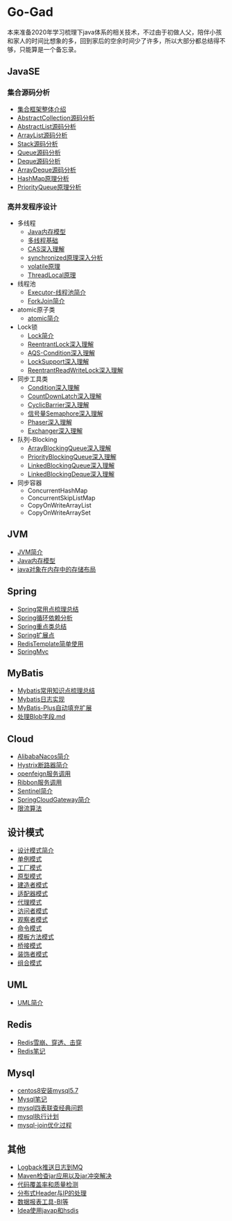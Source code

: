 # Go-Gad
本来准备2020年学习梳理下java体系的相关技术，不过由于初做人父，陪伴小孩和家人的时间比想象的多，回到家后的空余时间少了许多，所以大部分都总结得不够，只能算是一个备忘录。

## JavaSE

### 集合源码分析

- [集合框架整体介绍](notes/se/collection/集合框架整体介绍.md)
- [AbstractCollection源码分析](notes/se/collection/AbstractCollection源码分析.md)
- [AbstractList源码分析](notes/se/collection/AbstractList源码分析.md)
- [ArrayList源码分析](notes/se/collection/ArrayList源码分析.md)
- [Stack源码分析](notes/se/collection/Stack源码分析.md)
- [Queue源码分析](notes/se/collection/Queue源码分析.md)
- [Deque源码分析](notes/se/collection/Deque源码分析.md)
- [ArrayDeque源码分析](notes/se/collection/ArrayDeque源码分析.md)
- [HashMap原理分析](notes/se/collection/HashMap原理分析.md)
- [PriorityQueue原理分析](notes/se/collection/PriorityQueue原理分析.md)

### 高并发程序设计

+ 多线程
  + [Java内存模型](notes/se/thread/Java内存模型.md)
  + [多线程基础](notes/se/thread/Thread.md)
  + [CAS深入理解](notes/se/thread/CAS深入理解.md)
  + [synchronized原理深入分析](notes/se/thread/synchronized原理深入分析.md)
  + [volatile原理](notes/se/thread/Volatile.md)
  + [ThreadLocal原理](notes/se/thread/ThreadLocal.md)
+ 线程池
  + [Executor-线程池简介](notes/se/JUC/Executor/线程池简介.md)
  + [ForkJoin简介](notes/se/JUC/Executor/ForkJoin简介.md)
+ atomic原子类
  + [atomic简介](notes/se/JUC/atomic/atomic简介.md)
+ Lock锁
  + [Lock简介](notes/se/JUC/lock/Lock简介.md)
  + [ReentrantLock深入理解](notes/se/JUC/lock/ReentrantLock深入理解.md)
  + [AQS-Condition深入理解](notes/se/JUC/lock/AQS-Condition.md)
  + [LockSupport深入理解](notes/se/JUC/lock/LockSupport.md)
  + [ReentrantReadWriteLock深入理解](notes/se/JUC/lock/ReentrantReadWriteLock深入理解.md)
+ 同步工具类
  + [Condition深入理解](notes/se/JUC/lock/AQS-Condition.md)
  + [CountDownLatch深入理解](notes/se/JUC/util/CountDownLatch.md)
  + [CyclicBarrier深入理解](notes/se/JUC/util/CyclicBarrier.md)
  + [信号量Semaphore深入理解](notes/se/JUC/util/Semaphore.md)
  + [Phaser深入理解](notes/se/JUC/util/Phaser.md)
  + [Exchanger深入理解](notes/se/JUC/util/Exchanger.md)
+ 队列-Blocking
  + [ArrayBlockingQueue深入理解](notes/se/JUC/Blocking/ArrayBlockingQueue深入理解.md)
  + [PriorityBlockingQueue深入理解](notes/se/JUC/Blocking/PriorityBlockingQueue深入理解.md)
  + [LinkedBlockingQueue深入理解](notes/se/JUC/Blocking/LinkedBlockingQueue深入理解.md)
  + [LinkedBlockingDeque深入理解](notes/se/JUC/Blocking/LinkedBlockingDeque深入理解.md)
+ 同步容器
  + ConcurrentHashMap
  + ConcurrentSkipListMap
  + CopyOnWriteArrayList
  + CopyOnWriteArraySet

## JVM
+ [JVM简介](notes/jvm/JVM简介.md)
+ [Java内存模型](notes/jvm/Java内存模型.md)
+ [java对象在内存中的存储布局](notes/jvm/java对象在内存中的存储布局.md)

## Spring

+ [Spring常用点梳理总结](notes/Spring/spring常用点梳理总结.md)
+ [Spring循环依赖分析](notes/Spring/Spring循环依赖分析.md)
+ [Spring重点类总结](notes/Spring/Spring重点类总结.md)
+ [Spring扩展点](notes/Spring/Spring扩展点.md)
+ [RedisTemplate简单使用](notes/Spring/RedisTemplate简单使用.md)
+ [SpringMvc](notes/Spring/SpringMvc.md)

## MyBatis

+ [Mybatis常用知识点梳理总结](notes/Mybatis/Mybatis常用知识点梳理总结.md)
+ [Mybatis日志实现](notes/Mybatis/Mybatis日志实现.md)
+ [MyBatis-Plus自动填充扩展](notes/Mybatis/MyBatis-Plus自动填充扩展.md)
+ [处理Blob字段.md](notes/Mybatis/处理Blob字段.md)

## Cloud
+ [AlibabaNacos简介](notes/cloud/AlibabaNacos简介.md)
+ [Hystrix断路器简介](notes/cloud/Hystrix断路器简介.md)
+ [openfeign服务调用](notes/cloud/openfeign服务调用.md)
+ [Ribbon服务调用](notes/cloud/Ribbon服务调用.md)
+ [Sentinel简介](notes/cloud/Sentinel简介.md)
+ [SpringCloudGateway简介](notes/cloud/SpringCloudGateway简介.md)
+ [限流算法](notes/cloud/限流算法.md)

## 设计模式

+ [设计模式简介](notes/Design/Pattern/设计模式简介.md)
+ [单例模式](notes/Design/Pattern/单例模式.md)
+ [工厂模式](notes/Design/Pattern/工厂模式.md)
+ [原型模式](notes/Design/Pattern/原型模式.md)
+ [建造者模式](notes/Design/Pattern/建造者模式.md)
+ [适配器模式](notes/Design/Pattern/适配器模式.md)
+ [代理模式](notes/Design/Pattern/代理模式.md)
+ [访问者模式](notes/Design/Pattern/访问者模式.md)
+ [观察者模式](notes/Design/Pattern/观察者模式.md)
+ [命令模式](notes/Design/Pattern/命令模式.md)
+ [模板方法模式](notes/Design/Pattern/模板方法模式.md)
+ [桥接模式](notes/Design/Pattern/桥接模式.md)
+ [装饰者模式](notes/Design/Pattern/装饰者模式.md)
+ [组合模式](notes/Design/Pattern/组合模式.md)

## UML

+ [UML简介](notes/Design/Pattern/UML/UML简介.md)

## Redis

+ [Redis雪崩、穿透、击穿](notes/DB/redis/Redis雪崩、穿透、击穿.md)
+ [Redis笔记](notes/DB/redis/Redis笔记.md)

## Mysql
+ [centos8安装mysql5.7](notes/DB/mysql/centos8安装mysql5.7.md)
+ [Mysql笔记](notes/DB/mysql/Mysql笔记.md)
+ [mysql四表联查经典问题](notes/DB/mysql/mysql四表联查经典问题.md)
+ [mysql执行计划](notes/DB/mysql/mysql执行计划.md)
+ [mysql-join优化过程](notes/DB/mysql/mysql-join优化过程.md)

## 其他

+ [Logback推送日志到MQ](notes/other/Logback推送日志到MQ.md)
+ [Maven检查jar应用以及jar冲突解决](notes/other/Maven检查jar应用以及jar冲突解决.md)
+ [代码覆盖率和质量检测](notes/other/代码覆盖率和质量检测.md)
+ [分布式Header与IP的处理](notes/other/分布式Header与IP的处理.md)
+ [数据报表工具-BI等](notes/other/数据报表工具-BI等.md)
+ [Idea使用javap和hsdis](notes/other/Idea使用javap和hsdis.md)